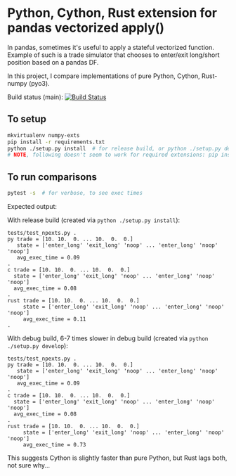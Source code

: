 Python, Cython, Rust extension for pandas vectorized apply()
============================================================

In pandas, sometimes it's useful to apply a stateful vectorized function. Example of such is a trade simulator that chooses to enter/exit long/short position based on a pandas DF.

In this project, I compare implementations of pure Python, Cython, Rust-numpy (pyo3).

Build status (main): [![Build Status](https://travis-ci.org/konrads/numpy-exts.svg?branch=main)](https://travis-ci.org/konrads/numpy-exts)

To setup
--------
```bash
mkvirtualenv numpy-exts
pip install -r requirements.txt
python ./setup.py install  # for release build, or python ./setup.py develop for debug (~7x slower than release!) 
# NOTE, following doesn't seem to work for required extensions: pip install -e .
```

To run comparisons
------------------
```bash
pytest -s  # for verbose, to see exec times
```
 
Expected output:

With release build (created via `python ./setup.py install`):

```
tests/test_npexts.py .
py trade = [10. 10.  0. ... 10.  0.  0.]
   state = ['enter_long' 'exit_long' 'noop' ... 'enter_long' 'noop' 'noop']
   avg_exec_time = 0.09
.
c trade = [10. 10.  0. ... 10.  0.  0.]
  state = ['enter_long' 'exit_long' 'noop' ... 'enter_long' 'noop' 'noop']
  avg_exec_time = 0.08
.
rust trade = [10. 10.  0. ... 10.  0.  0.]
     state = ['enter_long' 'exit_long' 'noop' ... 'enter_long' 'noop' 'noop']
     avg_exec_time = 0.11
.

```

With debug build, 6-7 times slower in debug build (created via `python ./setup.py develop`):
```
tests/test_npexts.py .
py trade = [10. 10.  0. ... 10.  0.  0.]
   state = ['enter_long' 'exit_long' 'noop' ... 'enter_long' 'noop' 'noop']
   avg_exec_time = 0.09
.
c trade = [10. 10.  0. ... 10.  0.  0.]
  state = ['enter_long' 'exit_long' 'noop' ... 'enter_long' 'noop' 'noop']
  avg_exec_time = 0.08
.
rust trade = [10. 10.  0. ... 10.  0.  0.]
     state = ['enter_long' 'exit_long' 'noop' ... 'enter_long' 'noop' 'noop']
     avg_exec_time = 0.73
```

This suggests Cython is slightly faster than pure Python, but Rust lags both, not sure why... 
